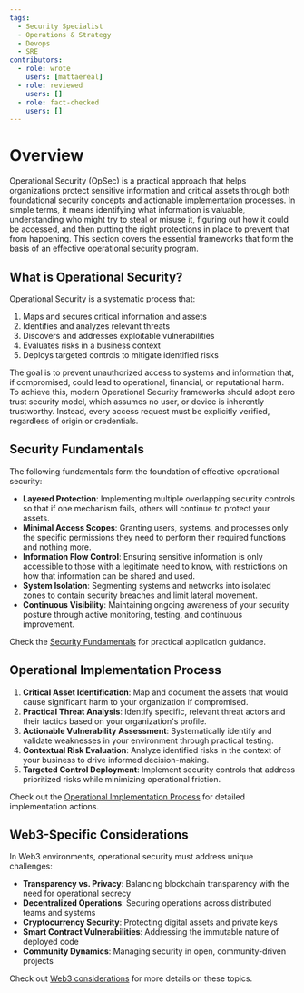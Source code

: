 ```yaml
---
tags:
  - Security Specialist
  - Operations & Strategy
  - Devops
  - SRE
contributors:
  - role: wrote
    users: [mattaereal]
  - role: reviewed
    users: []
  - role: fact-checked
    users: []
---
```


# Overview

Operational Security (OpSec) is a practical approach that helps organizations protect sensitive information and critical assets through both foundational security concepts and actionable implementation processes. In simple terms, it means identifying what information is valuable, understanding who might try to steal or misuse it, figuring out how it could be accessed, and then putting the right protections in place to prevent that from happening. This section covers the essential frameworks that form the basis of an effective operational security program.

## What is Operational Security?

Operational Security is a systematic process that:

1. Maps and secures critical information and assets
2. Identifies and analyzes relevant threats
3. Discovers and addresses exploitable vulnerabilities
4. Evaluates risks in a business context
5. Deploys targeted controls to mitigate identified risks

The goal is to prevent unauthorized access to systems and information that, if compromised, could lead to operational, financial, or reputational harm. To achieve this, modern Operational Security frameworks should adopt zero trust security model, which assumes no user, or device is inherently trustworthy. Instead, every access request must be explicitly verified, regardless of origin or credentials.

## Security Fundamentals

The following fundamentals form the foundation of effective operational security:

- **Layered Protection**: Implementing multiple overlapping security controls so that if one mechanism fails, others will continue to protect your assets.
- **Minimal Access Scopes**: Granting users, systems, and processes only the specific permissions they need to perform their required functions and nothing more.
- **Information Flow Control**: Ensuring sensitive information is only accessible to those with a legitimate need to know, with restrictions on how that information can be shared and used.
- **System Isolation**: Segmenting systems and networks into isolated zones to contain security breaches and limit lateral movement.
- **Continuous Visibility**: Maintaining ongoing awareness of your security posture through active monitoring, testing, and continuous improvement.

Check the [Security Fundamentals](./security-fundamentals.md) for practical application guidance.

## Operational Implementation Process

1. **Critical Asset Identification**: Map and document the assets that would cause significant harm to your organization if compromised.
2. **Practical Threat Analysis**: Identify specific, relevant threat actors and their tactics based on your organization's profile.
3. **Actionable Vulnerability Assessment**: Systematically identify and validate weaknesses in your environment through practical testing.
4. **Contextual Risk Evaluation**: Analyze identified risks in the context of your business to drive informed decision-making.
5. **Targeted Control Deployment**: Implement security controls that address prioritized risks while minimizing operational friction.

Check out the [Operational Implementation Process](./implementation-process.md) for detailed implementation actions.

## Web3-Specific Considerations

In Web3 environments, operational security must address unique challenges:

- **Transparency vs. Privacy**: Balancing blockchain transparency with the need for operational secrecy
- **Decentralized Operations**: Securing operations across distributed teams and systems
- **Cryptocurrency Security**: Protecting digital assets and private keys
- **Smart Contract Vulnerabilities**: Addressing the immutable nature of deployed code
- **Community Dynamics**: Managing security in open, community-driven projects

Check out [Web3 considerations](./web3-considerations.md) for more details on these topics.
